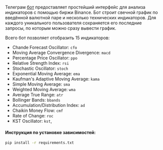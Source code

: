 Телеграм [бот](https://t.me/budddma_binance_bot) предоставляет простейший интерфейс для анализа индикаторов с помощью биржи Binance. Бот строит свечной график по введённой валютной паре и несколько технических индикаторов. Для каждого уникального пользователя сохраняется его последние запросы, по которым можно сразу вывести график. 

Всего бот позволяет отобразить 15 индикаторов: 

* Chande Forecast Oscillator: `cfo`
* Moving Average Convergence Divergence: `macd`
* Percentage Price Oscillator: `ppo`
* Relative Strength Index: `rsi`
* Stochastic Oscillator: `stoch`
* Exponential Moving Average: `ema`
* Kaufman's Adaptive Moving Average: `kama`
* Simple Moving Average: `sma`
* Weighted Moving Average: `wma`
* Average True Range: `atr`
* Bollinger Bands: `bbands`
* Accumulation/Distribution Index: `ad`
* Chaikin Money Flow: `cmf`
* Rate of Change: `roc`
* KST Oscillator: `kst`,

#### Инструкция по установке зависимостей:

```sh
pip install -r requirements.txt
```
